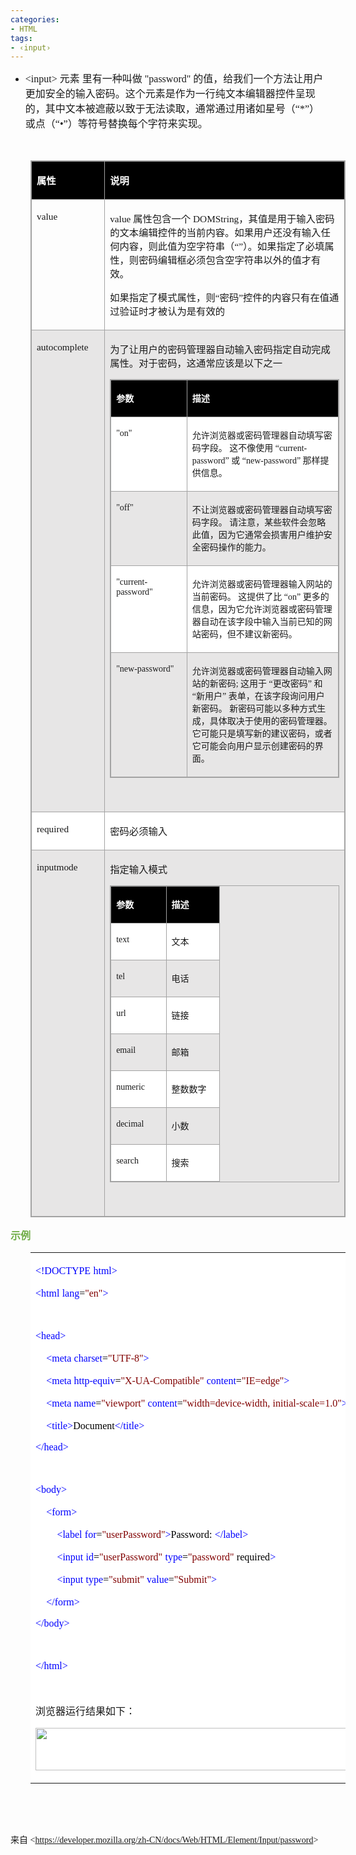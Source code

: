 ```yaml
---
categories:
- HTML
tags:
- ‹input›
---
```


<ul style="list-style-type:disc">
    <li><span style="font-size:12.0pt"><span style="font-family:&quot;Comic Sans MS&quot;">&lt;input&gt;
            </span></span><span style="font-size:12.0pt"><span style="font-family:&quot;Microsoft YaHei UI&quot;">元素
                里有一种叫做</span></span><span style="font-size:12.0pt"><span style="font-family:&quot;Comic Sans MS&quot;">
                "password" </span></span><span style="font-size:12.0pt"><span
                style="font-family:&quot;Microsoft YaHei UI&quot;">的值，给我们一个方法让用户更加安全的输入密码。这个元素是作为一行纯文本编辑器控件呈现的，其中文本被遮蔽以致于无法读取，通常通过用诸如星号（</span></span><span
            style="font-size:12.0pt"><span style="font-family:&quot;Comic Sans MS&quot;">“*”</span></span><span
            style="font-size:12.0pt"><span style="font-family:&quot;Microsoft YaHei UI&quot;">）或点（</span></span><span
            style="font-size:12.0pt"><span style="font-family:&quot;Comic Sans MS&quot;">“•”</span></span><span
            style="font-size:12.0pt"><span
                style="font-family:&quot;Microsoft YaHei UI&quot;">）等符号替换每个字符来实现。</span></span></li>
</ul>
<p><span style="font-size:12.0pt"><span style="font-family:&quot;Comic Sans MS&quot;">&nbsp;</span></span></p>
<table summary="" cellspacing="0"
    style="border-collapse:collapse; border-color:#a3a3a3; border-style:solid; border-width:1px; margin-left:32px"
    class=" cke_show_border">
    <tbody>
        <tr>
            <td
                style="background-color:black; border-bottom:1px solid #a3a3a3; border-left:1px solid #a3a3a3; border-right:1px solid #a3a3a3; border-top:1px solid #a3a3a3; vertical-align:top; width:1.2979in">
                <p><span style="font-size:11.5pt"><span style="font-family:&quot;Microsoft YaHei UI&quot;"><span
                                style="color:white"><strong>属性</strong></span></span></span></p>
            </td>
            <td
                style="background-color:black; border-bottom:1px solid #a3a3a3; border-left:1px solid #a3a3a3; border-right:1px solid #a3a3a3; border-top:1px solid #a3a3a3; vertical-align:top; width:6.7569in">
                <p><span style="font-size:11.5pt"><span style="font-family:&quot;Microsoft YaHei UI&quot;"><span
                                style="color:white"><strong>说明</strong></span></span></span></p>
            </td>
        </tr>
        <tr>
            <td
                style="border-bottom:1px solid #a3a3a3; border-left:1px solid #a3a3a3; border-right:1px solid #a3a3a3; border-top:1px solid #a3a3a3; vertical-align:top; width:1.2979in">
                <p><span style="font-size:11.5pt"><span
                            style="font-family:&quot;Comic Sans MS&quot;">value</span></span></p>
            </td>
            <td
                style="border-bottom:1px solid #a3a3a3; border-left:1px solid #a3a3a3; border-right:1px solid #a3a3a3; border-top:1px solid #a3a3a3; vertical-align:top; width:6.8194in">
                <p><span style="font-size:11.5pt"><span style="font-family:&quot;Comic Sans MS&quot;">value
                        </span><span style="font-family:&quot;Microsoft YaHei UI&quot;">属性包含一个</span><span
                            style="font-family:&quot;Comic Sans MS&quot;"> DOMString</span><span
                            style="font-family:&quot;Microsoft YaHei UI&quot;">，其值是用于输入密码的文本编辑控件的当前内容。如果用户还没有输入任何内容，则此值为空字符串（“”）。如果指定了必填属性，则密码编辑框必须包含空字符串以外的值才有效。</span></span>
                </p>
                <p><span style="font-size:11.5pt"><span
                            style="font-family:&quot;Microsoft YaHei UI&quot;">如果指定了模式属性，则</span><span
                            style="font-family:&quot;Comic Sans MS&quot;">“</span><span
                            style="font-family:&quot;Microsoft YaHei UI&quot;">密码</span><span
                            style="font-family:&quot;Comic Sans MS&quot;">”</span><span
                            style="font-family:&quot;Microsoft YaHei UI&quot;">控件的内容只有在值通过验证时才被认为是有效的</span></span>
                </p>
            </td>
        </tr>
        <tr>
            <td
                style="background-color:#e7e6e6; border-bottom:1px solid #a3a3a3; border-left:1px solid #a3a3a3; border-right:1px solid #a3a3a3; border-top:1px solid #a3a3a3; vertical-align:top; width:1.2979in">
                <p><span style="font-size:11.5pt"><span
                            style="font-family:&quot;Comic Sans MS&quot;">autocomplete</span></span></p>
            </td>
            <td
                style="background-color:#e7e6e6; border-bottom:1px solid #a3a3a3; border-left:1px solid #a3a3a3; border-right:1px solid #a3a3a3; border-top:1px solid #a3a3a3; vertical-align:top; width:6.8895in">
                <p><span style="font-size:11.5pt"><span
                            style="font-family:&quot;Microsoft YaHei UI&quot;">为了让用户的密码管理器自动输入密码指定自动完成属性。对于密码，这通常应该是以下之一</span></span>
                </p>
                <table summary="" cellspacing="0"
                    style="border-collapse:collapse; border-color:#a3a3a3; border-style:solid; border-width:1px; "
                    class=" cke_show_border">
                    <tbody>
                        <tr>
                            <td
                                style="background-color:black; border-bottom:1px solid #a3a3a3; border-left:1px solid #a3a3a3; border-right:1px solid #a3a3a3; border-top:1px solid #a3a3a3; vertical-align:top; width:1.7312in">
                                <p><span style="font-size:10.5pt"><span
                                            style="font-family:&quot;Microsoft YaHei UI&quot;"><span
                                                style="color:white"><strong>参数</strong></span></span></span></p>
                            </td>
                            <td
                                style="background-color:black; border-bottom:1px solid #a3a3a3; border-left:1px solid #a3a3a3; border-right:1px solid #a3a3a3; border-top:1px solid #a3a3a3; vertical-align:top; width:4.6in">
                                <p><span style="font-size:10.5pt"><span
                                            style="font-family:&quot;Microsoft YaHei UI&quot;"><span
                                                style="color:white"><strong>描述</strong></span></span></span></p>
                            </td>
                        </tr>
                        <tr>
                            <td
                                style="background-color:white; border-bottom:1px solid #a3a3a3; border-left:1px solid #a3a3a3; border-right:1px solid #a3a3a3; border-top:1px solid #a3a3a3; vertical-align:top; width:1.7312in">
                                <p><span style="font-size:10.5pt"><span
                                            style="font-family:&quot;Comic Sans MS&quot;"><span
                                                style="color:#1b1b1b">"on"</span></span></span></p>
                            </td>
                            <td
                                style="background-color:white; border-bottom:1px solid #a3a3a3; border-left:1px solid #a3a3a3; border-right:1px solid #a3a3a3; border-top:1px solid #a3a3a3; vertical-align:top; width:4.6in">
                                <p><span style="font-size:10.5pt"><span style="color:#1b1b1b"><span
                                                style="font-family:&quot;Microsoft YaHei UI&quot;">允许浏览器或密码管理器自动填写密码字段。
                                                这不像使用 “</span><span
                                                style="font-family:&quot;Comic Sans MS&quot;">current-password</span><span
                                                style="font-family:&quot;Microsoft YaHei UI&quot;">” 或 “</span><span
                                                style="font-family:&quot;Comic Sans MS&quot;">new-password</span><span
                                                style="font-family:&quot;Microsoft YaHei UI&quot;">”
                                                那样提供信息。</span></span></span></p>
                            </td>
                        </tr>
                        <tr>
                            <td
                                style="background-color:#e7e6e6; border-bottom:1px solid #a3a3a3; border-left:1px solid #a3a3a3; border-right:1px solid #a3a3a3; border-top:1px solid #a3a3a3; vertical-align:top; width:1.7312in">
                                <p><span style="font-size:10.5pt"><span
                                            style="font-family:&quot;Comic Sans MS&quot;"><span
                                                style="color:#1b1b1b">"off"</span></span></span></p>
                            </td>
                            <td
                                style="background-color:#e7e6e6; border-bottom:1px solid #a3a3a3; border-left:1px solid #a3a3a3; border-right:1px solid #a3a3a3; border-top:1px solid #a3a3a3; vertical-align:top; width:4.6in">
                                <p><span style="font-size:10.5pt"><span
                                            style="font-family:&quot;Microsoft YaHei UI&quot;"><span
                                                style="color:#1b1b1b">不让浏览器或密码管理器自动填写密码字段。
                                                请注意，某些软件会忽略此值，因为它通常会损害用户维护安全密码操作的能力。</span></span></span></p>
                            </td>
                        </tr>
                        <tr>
                            <td
                                style="background-color:white; border-bottom:1px solid #a3a3a3; border-left:1px solid #a3a3a3; border-right:1px solid #a3a3a3; border-top:1px solid #a3a3a3; vertical-align:top; width:1.7312in">
                                <p><span style="font-size:10.5pt"><span
                                            style="font-family:&quot;Comic Sans MS&quot;"><span
                                                style="color:#1b1b1b">"current-password"</span></span></span></p>
                            </td>
                            <td
                                style="background-color:white; border-bottom:1px solid #a3a3a3; border-left:1px solid #a3a3a3; border-right:1px solid #a3a3a3; border-top:1px solid #a3a3a3; vertical-align:top; width:4.6694in">
                                <p><span style="font-size:10.5pt"><span style="color:#1b1b1b"><span
                                                style="font-family:&quot;Microsoft YaHei UI&quot;">允许浏览器或密码管理器输入网站的当前密码。
                                                这提供了比 “</span><span
                                                style="font-family:&quot;Comic Sans MS&quot;">on</span><span
                                                style="font-family:&quot;Microsoft YaHei UI&quot;">”
                                                更多的信息，因为它允许浏览器或密码管理器自动在该字段中输入当前已知的网站密码，但不建议新密码。</span></span></span>
                                </p>
                            </td>
                        </tr>
                        <tr>
                            <td
                                style="background-color:#e7e6e6; border-bottom:1px solid #a3a3a3; border-left:1px solid #a3a3a3; border-right:1px solid #a3a3a3; border-top:1px solid #a3a3a3; vertical-align:top; width:1.7312in">
                                <p><span style="font-size:10.5pt"><span
                                            style="font-family:&quot;Comic Sans MS&quot;"><span
                                                style="color:#1b1b1b">"new-password"</span></span></span></p>
                            </td>
                            <td
                                style="background-color:#e7e6e6; border-bottom:1px solid #a3a3a3; border-left:1px solid #a3a3a3; border-right:1px solid #a3a3a3; border-top:1px solid #a3a3a3; vertical-align:top; width:4.6625in">
                                <p><span style="font-size:10.5pt"><span style="color:#1b1b1b"><span
                                                style="font-family:&quot;Microsoft YaHei UI&quot;">允许浏览器或密码管理器自动输入网站的新密码</span><span
                                                style="font-family:&quot;Comic Sans MS&quot;">; </span><span
                                                style="font-family:&quot;Microsoft YaHei UI&quot;">这用于 “更改密码” 和
                                                “新用户” 表单，在该字段询问用户新密码。 新密码可能以多种方式生成，具体取决于使用的密码管理器。
                                                它可能只是填写新的建议密码，或者它可能会向用户显示创建密码的界面。</span></span></span></p>
                            </td>
                        </tr>
                    </tbody>
                </table>
                <p><span style="font-size:11.5pt"><span
                            style="font-family:&quot;Comic Sans MS&quot;">&nbsp;</span></span></p>
            </td>
        </tr>
        <tr>
            <td
                style="background-color:white; border-bottom:1px solid #a3a3a3; border-left:1px solid #a3a3a3; border-right:1px solid #a3a3a3; border-top:1px solid #a3a3a3; vertical-align:top; width:1.2979in">
                <p><span style="font-size:11.5pt"><span
                            style="font-family:&quot;Comic Sans MS&quot;">required</span></span></p>
            </td>
            <td
                style="background-color:white; border-bottom:1px solid #a3a3a3; border-left:1px solid #a3a3a3; border-right:1px solid #a3a3a3; border-top:1px solid #a3a3a3; vertical-align:top; width:6.7569in">
                <p><span style="font-size:11.5pt"><span
                            style="font-family:&quot;Microsoft YaHei UI&quot;">密码必须输入</span></span></p>
            </td>
        </tr>
        <tr>
            <td
                style="background-color:#e7e6e6; border-bottom:1px solid #a3a3a3; border-left:1px solid #a3a3a3; border-right:1px solid #a3a3a3; border-top:1px solid #a3a3a3; vertical-align:top; width:1.2979in">
                <p><span style="font-size:11.5pt"><span
                            style="font-family:&quot;Comic Sans MS&quot;">inputmode</span></span></p>
            </td>
            <td
                style="background-color:#e7e6e6; border-bottom:1px solid #a3a3a3; border-left:1px solid #a3a3a3; border-right:1px solid #a3a3a3; border-top:1px solid #a3a3a3; vertical-align:top; width:6.7569in">
                <p><span style="font-size:11.5pt"><span
                            style="font-family:&quot;Microsoft YaHei UI&quot;">指定输入模式</span></span></p>
                <table summary="" cellspacing="0"
                    style="border-collapse:collapse; border-color:#a3a3a3; border-style:solid; border-width:1px; "
                    class=" cke_show_border">
                    <tbody>
                        <tr>
                            <td
                                style="background-color:black; border-bottom:1px solid #a3a3a3; border-left:1px solid #a3a3a3; border-right:1px solid #a3a3a3; border-top:1px solid #a3a3a3; vertical-align:top; width:.725in">
                                <p><span style="font-size:10.5pt"><span
                                            style="font-family:&quot;Microsoft YaHei UI&quot;"><span
                                                style="color:white"><strong>参数</strong></span></span></span></p>
                            </td>
                            <td
                                style="background-color:black; border-bottom:1px solid #a3a3a3; border-left:1px solid #a3a3a3; border-right:1px solid #a3a3a3; border-top:1px solid #a3a3a3; vertical-align:top; width:.6638in">
                                <p><span style="font-size:10.5pt"><span
                                            style="font-family:&quot;Microsoft YaHei UI&quot;"><span
                                                style="color:white"><strong>描述</strong></span></span></span></p>
                            </td>
                        </tr>
                        <tr>
                            <td
                                style="background-color:white; border-bottom:1px solid #a3a3a3; border-left:1px solid #a3a3a3; border-right:1px solid #a3a3a3; border-top:1px solid #a3a3a3; vertical-align:top; width:.725in">
                                <p><span style="font-size:10.5pt"><span
                                            style="font-family:&quot;Comic Sans MS&quot;">text</span></span></p>
                            </td>
                            <td
                                style="background-color:white; border-bottom:1px solid #a3a3a3; border-left:1px solid #a3a3a3; border-right:1px solid #a3a3a3; border-top:1px solid #a3a3a3; vertical-align:top; width:.6638in">
                                <p><span style="font-size:10.5pt"><span
                                            style="font-family:&quot;Microsoft YaHei UI&quot;">文本</span></span></p>
                            </td>
                        </tr>
                        <tr>
                            <td
                                style="background-color:#e7e6e6; border-bottom:1px solid #a3a3a3; border-left:1px solid #a3a3a3; border-right:1px solid #a3a3a3; border-top:1px solid #a3a3a3; vertical-align:top; width:.725in">
                                <p><span style="font-size:10.5pt"><span
                                            style="font-family:&quot;Comic Sans MS&quot;">tel</span></span></p>
                            </td>
                            <td
                                style="background-color:#e7e6e6; border-bottom:1px solid #a3a3a3; border-left:1px solid #a3a3a3; border-right:1px solid #a3a3a3; border-top:1px solid #a3a3a3; vertical-align:top; width:.6638in">
                                <p><span style="font-size:10.5pt"><span
                                            style="font-family:&quot;Microsoft YaHei UI&quot;">电话</span></span></p>
                            </td>
                        </tr>
                        <tr>
                            <td
                                style="background-color:white; border-bottom:1px solid #a3a3a3; border-left:1px solid #a3a3a3; border-right:1px solid #a3a3a3; border-top:1px solid #a3a3a3; vertical-align:top; width:.725in">
                                <p><span style="font-size:10.5pt"><span
                                            style="font-family:&quot;Comic Sans MS&quot;">url</span></span></p>
                            </td>
                            <td
                                style="background-color:white; border-bottom:1px solid #a3a3a3; border-left:1px solid #a3a3a3; border-right:1px solid #a3a3a3; border-top:1px solid #a3a3a3; vertical-align:top; width:.6638in">
                                <p><span style="font-size:10.5pt"><span
                                            style="font-family:&quot;Microsoft YaHei UI&quot;">链接</span></span></p>
                            </td>
                        </tr>
                        <tr>
                            <td
                                style="background-color:#e7e6e6; border-bottom:1px solid #a3a3a3; border-left:1px solid #a3a3a3; border-right:1px solid #a3a3a3; border-top:1px solid #a3a3a3; vertical-align:top; width:.725in">
                                <p><span style="font-size:10.5pt"><span
                                            style="font-family:&quot;Comic Sans MS&quot;">email</span></span></p>
                            </td>
                            <td
                                style="background-color:#e7e6e6; border-bottom:1px solid #a3a3a3; border-left:1px solid #a3a3a3; border-right:1px solid #a3a3a3; border-top:1px solid #a3a3a3; vertical-align:top; width:.6638in">
                                <p><span style="font-size:10.5pt"><span
                                            style="font-family:&quot;Microsoft YaHei UI&quot;">邮箱</span></span></p>
                            </td>
                        </tr>
                        <tr>
                            <td
                                style="background-color:white; border-bottom:1px solid #a3a3a3; border-left:1px solid #a3a3a3; border-right:1px solid #a3a3a3; border-top:1px solid #a3a3a3; vertical-align:top; width:.7444in">
                                <p><span style="font-size:10.5pt"><span
                                            style="font-family:&quot;Comic Sans MS&quot;">numeric</span></span></p>
                            </td>
                            <td
                                style="background-color:white; border-bottom:1px solid #a3a3a3; border-left:1px solid #a3a3a3; border-right:1px solid #a3a3a3; border-top:1px solid #a3a3a3; vertical-align:top; width:.7138in">
                                <p><span style="font-size:10.5pt"><span
                                            style="font-family:&quot;Microsoft YaHei UI&quot;">整数数字</span></span>
                                </p>
                            </td>
                        </tr>
                        <tr>
                            <td
                                style="background-color:#e7e6e6; border-bottom:1px solid #a3a3a3; border-left:1px solid #a3a3a3; border-right:1px solid #a3a3a3; border-top:1px solid #a3a3a3; vertical-align:top; width:.725in">
                                <p><span style="font-size:10.5pt"><span
                                            style="font-family:&quot;Comic Sans MS&quot;">decimal</span></span></p>
                            </td>
                            <td
                                style="background-color:#e7e6e6; border-bottom:1px solid #a3a3a3; border-left:1px solid #a3a3a3; border-right:1px solid #a3a3a3; border-top:1px solid #a3a3a3; vertical-align:top; width:.6638in">
                                <p><span style="font-size:10.5pt"><span
                                            style="font-family:&quot;Microsoft YaHei UI&quot;">小数</span></span></p>
                            </td>
                        </tr>
                        <tr>
                            <td
                                style="background-color:white; border-bottom:1px solid #a3a3a3; border-left:1px solid #a3a3a3; border-right:1px solid #a3a3a3; border-top:1px solid #a3a3a3; vertical-align:top; width:.725in">
                                <p><span style="font-size:10.5pt"><span
                                            style="font-family:&quot;Comic Sans MS&quot;">search</span></span></p>
                            </td>
                            <td
                                style="background-color:white; border-bottom:1px solid #a3a3a3; border-left:1px solid #a3a3a3; border-right:1px solid #a3a3a3; border-top:1px solid #a3a3a3; vertical-align:top; width:.6638in">
                                <p><span style="font-size:10.5pt"><span
                                            style="font-family:&quot;Microsoft YaHei UI&quot;">搜索</span></span></p>
                            </td>
                        </tr>
                    </tbody>
                </table>
                <p><span style="font-size:12.0pt"><span
                            style="font-family:&quot;Comic Sans MS&quot;">&nbsp;</span></span></p>
            </td>
        </tr>
    </tbody>
</table>
<p><span style="font-size:12.0pt"><span style="font-family:&quot;Microsoft YaHei UI&quot;"><span
                style="color:#70ad47"><strong>示例</strong></span></span></span></p>
<table summary="" cellspacing="0"
    style="border-collapse:collapse; border-color:#a3a3a3; border-style:solid; border-width:0px; margin-left:32px"
    class=" cke_show_border">
    <tbody>
        <tr>
            <td
                style="background-color:white; border-bottom:0px; border-left:0px; border-right:0px; border-top:0px; vertical-align:top; width:6.1534in">
                <p><span style="font-size:12.0pt"><span style="font-family:&quot;Comic Sans MS&quot;"><span
                                style="color:blue">&lt;!DOCTYPE</span></span>&nbsp;<span
                            style="font-family:&quot;Comic Sans MS&quot;"><span
                                style="color:blue">html&gt;</span></span></span></p>
                <p><span style="font-size:12.0pt"><span style="font-family:&quot;Comic Sans MS&quot;"><span
                                style="color:blue">&lt;html</span></span>&nbsp;<span
                            style="font-family:&quot;Comic Sans MS&quot;"><span
                                style="color:blue">lang</span></span><span
                            style="font-family:&quot;Comic Sans MS&quot;"><span style="color:black">=</span></span><span
                            style="font-family:&quot;Comic Sans MS&quot;"><span
                                style="color:maroon">"en"</span></span><span
                            style="font-family:&quot;Comic Sans MS&quot;"><span
                                style="color:blue">&gt;</span></span></span></p>
                <p><span style="font-size:12.0pt"><span
                            style="font-family:&quot;Comic Sans MS&quot;">&nbsp;</span></span></p>
                <p><span style="font-size:12.0pt"><span style="font-family:&quot;Comic Sans MS&quot;"><span
                                style="color:blue">&lt;head&gt;</span></span></span></p>
                <p><span style="font-size:12.0pt">&nbsp;&nbsp;&nbsp;&nbsp;<span
                            style="font-family:&quot;Comic Sans MS&quot;"><span
                                style="color:blue">&lt;meta</span></span>&nbsp;<span
                            style="font-family:&quot;Comic Sans MS&quot;"><span
                                style="color:blue">charset</span></span><span
                            style="font-family:&quot;Comic Sans MS&quot;"><span style="color:black">=</span></span><span
                            style="font-family:&quot;Comic Sans MS&quot;"><span
                                style="color:maroon">"UTF-8"</span></span><span
                            style="font-family:&quot;Comic Sans MS&quot;"><span
                                style="color:blue">&gt;</span></span></span></p>
                <p><span style="font-size:12.0pt">&nbsp;&nbsp;&nbsp;&nbsp;<span
                            style="font-family:&quot;Comic Sans MS&quot;"><span
                                style="color:blue">&lt;meta</span></span>&nbsp;<span
                            style="font-family:&quot;Comic Sans MS&quot;"><span
                                style="color:blue">http-equiv</span></span><span
                            style="font-family:&quot;Comic Sans MS&quot;"><span style="color:black">=</span></span><span
                            style="font-family:&quot;Comic Sans MS&quot;"><span
                                style="color:maroon">"X-UA-Compatible"</span></span>&nbsp;<span
                            style="font-family:&quot;Comic Sans MS&quot;"><span
                                style="color:blue">content</span></span><span
                            style="font-family:&quot;Comic Sans MS&quot;"><span style="color:black">=</span></span><span
                            style="font-family:&quot;Comic Sans MS&quot;"><span
                                style="color:maroon">"IE=edge"</span></span><span
                            style="font-family:&quot;Comic Sans MS&quot;"><span
                                style="color:blue">&gt;</span></span></span></p>
                <p><span style="font-size:12.0pt">&nbsp;&nbsp;&nbsp;&nbsp;<span
                            style="font-family:&quot;Comic Sans MS&quot;"><span
                                style="color:blue">&lt;meta</span></span>&nbsp;<span
                            style="font-family:&quot;Comic Sans MS&quot;"><span
                                style="color:blue">name</span></span><span
                            style="font-family:&quot;Comic Sans MS&quot;"><span style="color:black">=</span></span><span
                            style="font-family:&quot;Comic Sans MS&quot;"><span
                                style="color:maroon">"viewport"</span></span>&nbsp;<span
                            style="font-family:&quot;Comic Sans MS&quot;"><span
                                style="color:blue">content</span></span><span
                            style="font-family:&quot;Comic Sans MS&quot;"><span style="color:black">=</span></span><span
                            style="font-family:&quot;Comic Sans MS&quot;"><span
                                style="color:maroon">"width=device-width,</span></span>&nbsp;<span
                            style="font-family:&quot;Comic Sans MS&quot;"><span
                                style="color:maroon">initial-scale=1.0"</span></span><span
                            style="font-family:&quot;Comic Sans MS&quot;"><span
                                style="color:blue">&gt;</span></span></span></p>
                <p><span style="font-size:12.0pt">&nbsp;&nbsp;&nbsp;&nbsp;<span
                            style="font-family:&quot;Comic Sans MS&quot;"><span
                                style="color:blue">&lt;title&gt;</span></span><span
                            style="font-family:&quot;Comic Sans MS&quot;"><span
                                style="color:black">Document</span></span><span
                            style="font-family:&quot;Comic Sans MS&quot;"><span
                                style="color:blue">&lt;/title&gt;</span></span></span></p>
                <p><span style="font-size:12.0pt"><span style="font-family:&quot;Comic Sans MS&quot;"><span
                                style="color:blue">&lt;/head&gt;</span></span></span></p>
                <p><span style="font-size:12.0pt"><span
                            style="font-family:&quot;Comic Sans MS&quot;">&nbsp;</span></span></p>
                <p><span style="font-size:12.0pt"><span style="font-family:&quot;Comic Sans MS&quot;"><span
                                style="color:blue">&lt;body&gt;</span></span></span></p>
                <p><span style="font-size:12.0pt">&nbsp;&nbsp;&nbsp;&nbsp;<span
                            style="font-family:&quot;Comic Sans MS&quot;"><span
                                style="color:blue">&lt;form&gt;</span></span></span></p>
                <p><span style="font-size:12.0pt">&nbsp;&nbsp;&nbsp;&nbsp;&nbsp;&nbsp;&nbsp;&nbsp;<span
                            style="font-family:&quot;Comic Sans MS&quot;"><span
                                style="color:blue">&lt;label</span></span>&nbsp;<span
                            style="font-family:&quot;Comic Sans MS&quot;"><span
                                style="color:blue">for</span></span><span
                            style="font-family:&quot;Comic Sans MS&quot;"><span style="color:black">=</span></span><span
                            style="font-family:&quot;Comic Sans MS&quot;"><span
                                style="color:maroon">"userPassword"</span></span><span
                            style="font-family:&quot;Comic Sans MS&quot;"><span
                                style="color:blue">&gt;</span></span><span
                            style="font-family:&quot;Comic Sans MS&quot;"><span
                                style="color:black">Password:</span></span>&nbsp;<span
                            style="font-family:&quot;Comic Sans MS&quot;"><span
                                style="color:blue">&lt;/label&gt;</span></span></span></p>
                <p><span style="font-size:12.0pt">&nbsp;&nbsp;&nbsp;&nbsp;&nbsp;&nbsp;&nbsp;&nbsp;<span
                            style="font-family:&quot;Comic Sans MS&quot;"><span
                                style="color:blue">&lt;input</span></span>&nbsp;<span
                            style="font-family:&quot;Comic Sans MS&quot;"><span style="color:blue">id</span></span><span
                            style="font-family:&quot;Comic Sans MS&quot;"><span style="color:black">=</span></span><span
                            style="font-family:&quot;Comic Sans MS&quot;"><span
                                style="color:maroon">"userPassword"</span></span>&nbsp;<span
                            style="font-family:&quot;Comic Sans MS&quot;"><span
                                style="color:blue">type</span></span><span
                            style="font-family:&quot;Comic Sans MS&quot;"><span style="color:black">=</span></span><span
                            style="font-family:&quot;Comic Sans MS&quot;"><span
                                style="color:maroon">"password"</span></span>&nbsp;<span
                            style="font-family:&quot;Comic Sans MS&quot;"><span
                                style="color:black">required</span></span><span
                            style="font-family:&quot;Comic Sans MS&quot;"><span
                                style="color:blue">&gt;</span></span></span></p>
                <p><span style="font-size:12.0pt">&nbsp;&nbsp;&nbsp;&nbsp;&nbsp;&nbsp;&nbsp;&nbsp;<span
                            style="font-family:&quot;Comic Sans MS&quot;"><span
                                style="color:blue">&lt;input</span></span>&nbsp;<span
                            style="font-family:&quot;Comic Sans MS&quot;"><span
                                style="color:blue">type</span></span><span
                            style="font-family:&quot;Comic Sans MS&quot;"><span style="color:black">=</span></span><span
                            style="font-family:&quot;Comic Sans MS&quot;"><span
                                style="color:maroon">"submit"</span></span>&nbsp;<span
                            style="font-family:&quot;Comic Sans MS&quot;"><span
                                style="color:blue">value</span></span><span
                            style="font-family:&quot;Comic Sans MS&quot;"><span style="color:black">=</span></span><span
                            style="font-family:&quot;Comic Sans MS&quot;"><span
                                style="color:maroon">"Submit"</span></span><span
                            style="font-family:&quot;Comic Sans MS&quot;"><span
                                style="color:blue">&gt;</span></span></span></p>
                <p><span style="font-size:12.0pt">&nbsp;&nbsp;&nbsp;&nbsp;<span
                            style="font-family:&quot;Comic Sans MS&quot;"><span
                                style="color:blue">&lt;/form&gt;</span></span></span></p>
                <p><span style="font-size:12.0pt"><span style="font-family:&quot;Comic Sans MS&quot;"><span
                                style="color:blue">&lt;/body&gt;</span></span></span></p>
                <p><span style="font-size:12.0pt"><span
                            style="font-family:&quot;Comic Sans MS&quot;">&nbsp;</span></span></p>
                <p><span style="font-size:12.0pt"><span style="font-family:&quot;Comic Sans MS&quot;"><span
                                style="color:blue">&lt;/html&gt;</span></span></span></p>
                <p><span style="font-size:12.0pt"><span style="font-family:&quot;Comic Sans MS&quot;"><span
                                style="color:blue">&nbsp;</span></span></span></p>
                <p><span style="font-size:12.0pt"><span
                            style="font-family:&quot;Microsoft YaHei UI&quot;">浏览器运行结果如下：</span></span></p>
                <p><img data-cke-saved-src="https://ckeditor.com/apps/ckfinder/userfiles/files/image-20221124010024-2.png"
                        src="https://ckeditor.com/apps/ckfinder/userfiles/files/image-20221124010024-2.png"
                        style="height:68px; width:651px"></p>
            </td>
        </tr>
    </tbody>
</table>
<p><span style="font-size:12.0pt"><span style="font-family:&quot;Comic Sans MS&quot;">&nbsp;</span></span></p>
<p><span style="font-size:11.0pt"><span style="font-family:&quot;Comic Sans MS&quot;">&nbsp;</span></span></p>
<p><span style="font-family:&quot;Microsoft YaHei UI&quot;">来自</span><span
        style="font-family:&quot;Comic Sans MS&quot;"> &lt;</span><a
        data-cke-saved-href="https://developer.mozilla.org/zh-CN/docs/Web/HTML/Element/Input/password"
        href="https://developer.mozilla.org/zh-CN/docs/Web/HTML/Element/Input/password"><span
            style="font-family:&quot;Comic Sans MS&quot;">https://developer.mozilla.org/zh-CN/docs/Web/HTML/Element/Input/password</span></a><span
        style="font-family:&quot;Comic Sans MS&quot;">&gt; </span></p>